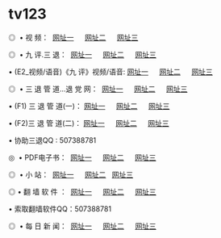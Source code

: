 # tv123
<p>◎   • 视 频： 
<a href="http://tv2.spacetechnology.net/tv/" target="_blank">网址一</a> 　 
<a href="http://hd.tv2.ns02.biz/tv/" target="_blank">网址二</a> 　 
<a href="http://ppt.privatedns.org/" target="_blank">网址三</a></p>
<p>◎   • 九 评.三 退：  
<a href="http://tv2.spacetechnology.net/t/" target="_blank">网址一</a> 　 
<a href="http://hd.tv2.ns02.biz/v/" target="_blank">网址二</a> 　 
<a href="http://ppt.privatedns.org/tt/" target="_blank">网址三</a> 　</p>
<p>  • (E2_视频/语音)《九 评》视频/语音: 
<a href="http://tv2.spacetechnology.net/v/" target="_blank">网址一</a> 　 
<a href="http://hd.tv2.ns02.biz/v/" target="_blank">网址二</a> 　 
<a href="http://ppt.privatedns.org/v/" target="_blank">网址三</a></p>
<p>◎   • 三 退 管 道...退 党 网：  
<a href="http://tv2.spacetechnology.net/go/8/" target="_blank">网址一</a> 　 
<a href="http://hd.tv2.ns02.biz/go/8/" target="_blank">网址二</a> 　 
<a href="http://ppt.privatedns.org/go/8/" target="_blank">网址三</a></p>
<p>  • (F1) 三 退 管 道(一)： 
<a href="http://tv2.spacetechnology.net/d/" target="_blank">网址一</a> 　 
<a href="http://hd.tv2.ns02.biz/d/" target="_blank">网址二</a> 　 
<a href="http://ppt.privatedns.org/d/" target="_blank">网址三</a></p>
<p>  • (F2)三 退 管 道(二)： 
<a href="http://tv2.spacetechnology.net/dd/" target="_blank">网址一</a> 　 
<a href="http://hd.tv2.ns02.biz/dd/" target="_blank">网址二</a> 　 
<a href="http://ppt.privatedns.org/dd/" target="_blank">网址三</a></p>
<p>  • 协助三退QQ : 507388781</p>
<p>◎   • PDF电子书：  
<a href="http://tv2.spacetechnology.net/p/" target="_blank">网址一</a> 　 
<a href="http://hd.tv2.ns02.biz/p/" target="_blank">网址二</a> 　 
<a href="http://ppt.privatedns.org/p/" target="_blank">网址三</a></p>
<p>◎ </span>  •  小 站：  
<a href="http://tv2.spacetechnology.net/" target="_blank">网址一</a> 　 
<a href="http://hd.tv2.ns02.biz/" target="_blank">网址二</a>   
<a href="http://ppt.privatedns.org/" target="_blank">网址三</a></p>
<p>◎  • 翻 墙 软 件 ：  
<a href="http://tv2.spacetechnology.net/f/" target="_blank">网址一</a> 　 
<a href="http://hd.tv2.ns02.biz/ff/" target="_blank">网址二</a> 　 
<a href="http://ppt.privatedns.org/f/" target="_blank">网址三</a></p>
<p>  • 索取翻墙软件QQ：507388781</p>
<p>◎ </span>  • 每 日 新 闻：  
<a href="http://tv2.spacetechnology.net/day/" target="_blank">网址一</a> 　 
<a href="http://hd.tv2.ns02.biz/day/" target="_blank">网址二</a> 　 
<a href="http://ppt.privatedns.org/day/" target="_blank">网址三</a></p>
